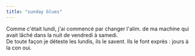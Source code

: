 ```yaml
---
title: "sunday blues"
---
```


Comme c'était lundi, j'ai commencé par changer l'alim. de ma machine qui avait
lâché dans la nuit de vendredi à samedi.  
De toute façon je déteste les lundis, ils le savent. Ils le font exprès :
jours à la con oui.

